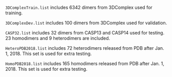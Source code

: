 `3DComplexTrain.list` includes 6342 dimers from 3DComplex used for training.

`3DComplexDev.list` includes 100 dimers from 3DComplex used for validation.

`CASP32.list` includes 32 dimers from CASP13 and CASP14 used for testing. 23 
homodimers and 9 heterodimers are included.

`HeteroPDB2018.list` includes 72 heterodimers released from PDB after Jan. 1, 2018. 
This set is used for extra testing.

`HomoPDB2018.list` includes 165 homodimers released from PDB after Jan. 1, 2018. 
This set is used for extra testing.
